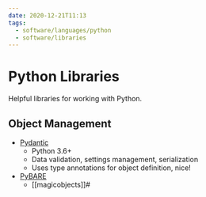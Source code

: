 ```yaml
---
date: 2020-12-21T11:13
tags:
  - software/languages/python
  - software/libraries
---
```


# Python Libraries

Helpful libraries for working with Python.

## Object Management

- [Pydantic](https://pydantic-docs.helpmanual.io/)
  * Python 3.6+
  * Data validation, settings management, serialization
  * Uses type annotations for object definition, nice!
- [PyBARE](https://sr.ht/~chiefnoah/pybare/)
  * [[magicobjects]]#
